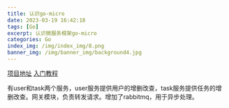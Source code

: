 ```yaml
---
title: 认识go-micro
date: 2023-03-19 16:42:18
tags: [Go]
excerpt: 认识微服务框架go-micro
categories: Go
index_img: /img/index_img/8.png
banner_img: /img/banner_img/background4.jpg
---
```

[项目地址](https://github.com/CocaineCong/micro-todoList)
[入门教程](https://juejin.cn/post/7152363750769557512)

有user和task两个服务，user服务提供用户的增删改查，task服务提供任务的增删改查。网关模块，负责转发请求。增加了rabbitmq，用于异步处理。